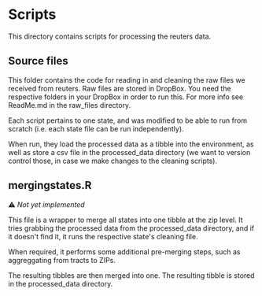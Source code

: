 # Scripts
This directory contains scripts for processing the reuters data.

## Source files
This folder contains the code for reading in and cleaning the raw files we received from reuters. Raw files are stored in DropBox. You need the respective folders in your DropBox in order to run this. For more info see ReadMe.md in the raw_files directory.

Each script pertains to one state, and was modified to be able to run from scratch (i.e. each state file can be run independently).

When run, they load the processed data as a tibble into the environment, as well as store a csv file in the processed_data directory (we want to version control those, in case we make changes to the cleaning scripts).

## mergingstates.R

:warning: *Not yet implemented*

This file is a wrapper to merge all states into one tibble at the zip level. 
It tries grabbing the processed data from the processed_data directory, and if it doesn't find it, it runs the respective state's cleaning file.

When required, it performs some additional pre-merging steps, such as aggreggating from tracts to ZIPs.

The resulting tibbles are then merged into one. The resulting tibble is stored in the processed_data directory.